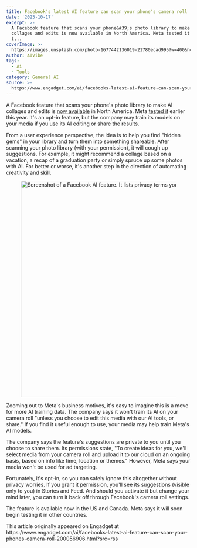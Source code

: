 ```yaml
---
title: Facebook's latest AI feature can scan your phone's camera roll
date: '2025-10-17'
excerpt: >-
  A Facebook feature that scans your phone&#39;s photo library to make AI
  collages and edits is now available in North America. Meta tested it earlier
  t...
coverImage: >-
  https://images.unsplash.com/photo-1677442136019-21780ecad995?w=400&h=200&fit=crop&auto=format
author: AIVibe
tags:
  - Ai
  - Tools
category: General AI
source: >-
  https://www.engadget.com/ai/facebooks-latest-ai-feature-can-scan-your-phones-camera-roll-200056906.html?src=rss
---
```

<p>A Facebook feature that scans your phone&#39;s photo library to make AI collages and edits is <a data-i13n="elm:context_link;elmt:doNotAffiliate;cpos:1;pos:1" class="no-affiliate-link" href="https://about.fb.com/news/2025/10/new-facebook-feature-suggests-edits-and-collages-to-share/">now available</a> in North America. Meta <a data-i13n="cpos:2;pos:1" href="https://www.engadget.com/ai/facebook-test-uses-meta-ai-to-process-photos-youve-yet-to-upload-140021100.html">tested it</a> earlier this year. It&#39;s an opt-in feature, but the company may train its models on your media if you use its AI editing or share the results.</p>
<p>From a user experience perspective, the idea is to help you find &quot;hidden gems&quot; in your library and turn them into something shareable. After scanning your photo library (with your permission), it will cough up suggestions. For example, it might recommend a collage based on a vacation, a recap of a graduation party or simply spruce up some photos with AI. For better or worse, it&#39;s another step in the direction of automating creativity and skill.</p>
<span id="end-legacy-contents"></span><figure><img src="https://s.yimg.com/os/creatr-uploaded-images/2025-10/a0cb48d0-ab91-11f0-bedf-ac95a3b0c21b" data-crop-orig-src="https://s.yimg.com/os/creatr-uploaded-images/2025-10/a0cb48d0-ab91-11f0-bedf-ac95a3b0c21b" style="height:588px;width:1046px;" alt="Screenshot of a Facebook AI feature. It lists privacy terms you agree to by clicking allow." data-uuid="90898894-2bd2-30ce-8318-a917e1faaa02"><figcaption></figcaption></figure>
<p>Zooming out to Meta&#39;s business motives, it&#39;s easy to imagine this is a move for more AI training data. The company says it won&#39;t train its AI on your camera roll &quot;unless you choose to edit this media with our AI tools, or share.&quot; If you find it useful enough to use, your media may help train Meta&#39;s AI models.</p>
<p>The company says the feature&#39;s suggestions are private to you until you choose to share them. Its permissions state, &quot;To create ideas for you, we&#39;ll select media from your camera roll and upload it to our cloud on an ongoing basis, based on info like time, location or themes.&quot; However, Meta says your media won&#39;t be used for ad targeting.</p>
<p>Fortunately, it&#39;s opt-in, so you can safely ignore this altogether without privacy worries. If you grant it permission, you&#39;ll see its suggestions (visible only to you) in Stories and Feed. And should you activate it but change your mind later, you can turn it back off through Facebook&#39;s camera roll settings.</p>
<p>The feature is available now in the US and Canada. Meta says it will soon begin testing it in other countries.</p>This article originally appeared on Engadget at https://www.engadget.com/ai/facebooks-latest-ai-feature-can-scan-your-phones-camera-roll-200056906.html?src=rss
